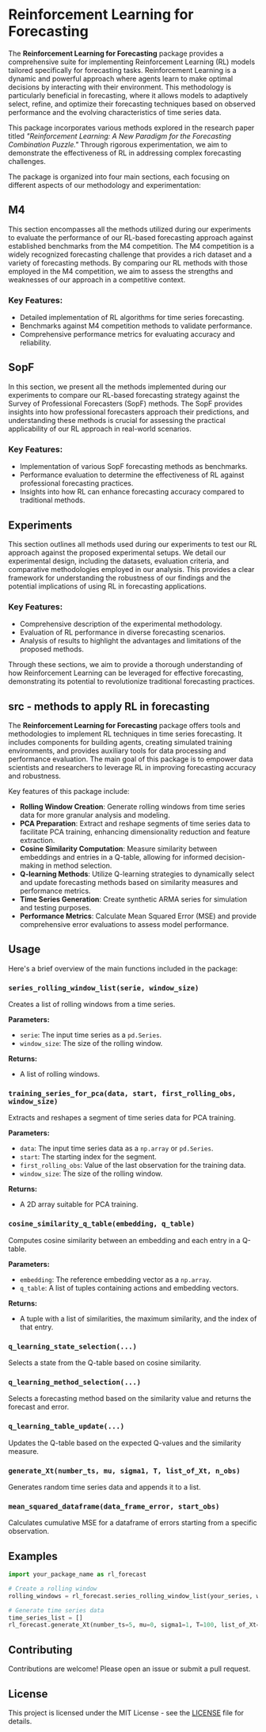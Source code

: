 # Reinforcement Learning for Forecasting

The **Reinforcement Learning for Forecasting** package provides a comprehensive suite for implementing Reinforcement Learning (RL) models tailored specifically for forecasting tasks. Reinforcement Learning is a dynamic and powerful approach where agents learn to make optimal decisions by interacting with their environment. This methodology is particularly beneficial in forecasting, where it allows models to adaptively select, refine, and optimize their forecasting techniques based on observed performance and the evolving characteristics of time series data.

This package incorporates various methods explored in the research paper titled *"Reinforcement Learning: A New Paradigm for the Forecasting Combination Puzzle."* Through rigorous experimentation, we aim to demonstrate the effectiveness of RL in addressing complex forecasting challenges.

The package is organized into four main sections, each focusing on different aspects of our methodology and experimentation:

## M4

This section encompasses all the methods utilized during our experiments to evaluate the performance of our RL-based forecasting approach against established benchmarks from the M4 competition. The M4 competition is a widely recognized forecasting challenge that provides a rich dataset and a variety of forecasting methods. By comparing our RL methods with those employed in the M4 competition, we aim to assess the strengths and weaknesses of our approach in a competitive context. 

### Key Features:
- Detailed implementation of RL algorithms for time series forecasting.
- Benchmarks against M4 competition methods to validate performance.
- Comprehensive performance metrics for evaluating accuracy and reliability.

## SopF

In this section, we present all the methods implemented during our experiments to compare our RL-based forecasting strategy against the Survey of Professional Forecasters (SopF) methods. The SopF provides insights into how professional forecasters approach their predictions, and understanding these methods is crucial for assessing the practical applicability of our RL approach in real-world scenarios.

### Key Features:
- Implementation of various SopF forecasting methods as benchmarks.
- Performance evaluation to determine the effectiveness of RL against professional forecasting practices.
- Insights into how RL can enhance forecasting accuracy compared to traditional methods.

## Experiments

This section outlines all methods used during our experiments to test our RL approach against the proposed experimental setups. We detail our experimental design, including the datasets, evaluation criteria, and comparative methodologies employed in our analysis. This provides a clear framework for understanding the robustness of our findings and the potential implications of using RL in forecasting applications.

### Key Features:
- Comprehensive description of the experimental methodology.
- Evaluation of RL performance in diverse forecasting scenarios.
- Analysis of results to highlight the advantages and limitations of the proposed methods.

Through these sections, we aim to provide a thorough understanding of how Reinforcement Learning can be leveraged for effective forecasting, demonstrating its potential to revolutionize traditional forecasting practices.

## src - methods to apply RL in forecasting

The **Reinforcement Learning for Forecasting** package offers tools and methodologies to implement RL techniques in time series forecasting. It includes components for building agents, creating simulated training environments, and provides auxiliary tools for data processing and performance evaluation. The main goal of this package is to empower data scientists and researchers to leverage RL in improving forecasting accuracy and robustness.

Key features of this package include:

- **Rolling Window Creation**: Generate rolling windows from time series data for more granular analysis and modeling.
- **PCA Preparation**: Extract and reshape segments of time series data to facilitate PCA training, enhancing dimensionality reduction and feature extraction.
- **Cosine Similarity Computation**: Measure similarity between embeddings and entries in a Q-table, allowing for informed decision-making in method selection.
- **Q-learning Methods**: Utilize Q-learning strategies to dynamically select and update forecasting methods based on similarity measures and performance metrics.
- **Time Series Generation**: Create synthetic ARMA series for simulation and testing purposes.
- **Performance Metrics**: Calculate Mean Squared Error (MSE) and provide comprehensive error evaluations to assess model performance.

## Usage

Here's a brief overview of the main functions included in the package:

### `series_rolling_window_list(serie, window_size)`

Creates a list of rolling windows from a time series.

**Parameters:**
- `serie`: The input time series as a `pd.Series`.
- `window_size`: The size of the rolling window.

**Returns:**
- A list of rolling windows.

### `training_series_for_pca(data, start, first_rolling_obs, window_size)`

Extracts and reshapes a segment of time series data for PCA training.

**Parameters:**
- `data`: The input time series data as a `np.array` or `pd.Series`.
- `start`: The starting index for the segment.
- `first_rolling_obs`: Value of the last observation for the training data.
- `window_size`: The size of the rolling window.

**Returns:**
- A 2D array suitable for PCA training.

### `cosine_similarity_q_table(embedding, q_table)`

Computes cosine similarity between an embedding and each entry in a Q-table.

**Parameters:**
- `embedding`: The reference embedding vector as a `np.array`.
- `q_table`: A list of tuples containing actions and embedding vectors.

**Returns:**
- A tuple with a list of similarities, the maximum similarity, and the index of that entry.

### `q_learning_state_selection(...)`

Selects a state from the Q-table based on cosine similarity.

### `q_learning_method_selection(...)`

Selects a forecasting method based on the similarity value and returns the forecast and error.

### `q_learning_table_update(...)`

Updates the Q-table based on the expected Q-values and the similarity measure.

### `generate_Xt(number_ts, mu, sigma1, T, list_of_Xt, n_obs)`

Generates random time series data and appends it to a list.

### `mean_squared_dataframe(data_frame_error, start_obs)`

Calculates cumulative MSE for a dataframe of errors starting from a specific observation.

## Examples

```python
import your_package_name as rl_forecast

# Create a rolling window
rolling_windows = rl_forecast.series_rolling_window_list(your_series, window_size=3)

# Generate time series data
time_series_list = []
rl_forecast.generate_Xt(number_ts=5, mu=0, sigma1=1, T=100, list_of_Xt=time_series_list, n_obs=100)
```

## Contributing

Contributions are welcome! Please open an issue or submit a pull request.

## License

This project is licensed under the MIT License - see the [LICENSE](LICENSE) file for details.
